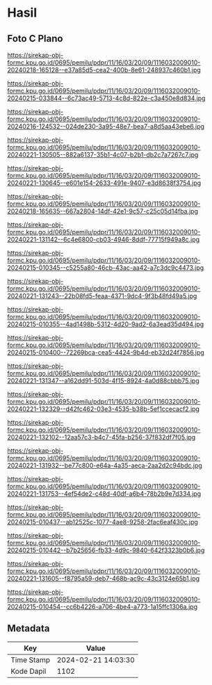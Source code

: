 # Hasil

## Foto C Plano

https://sirekap-obj-formc.kpu.go.id/0695/pemilu/pdpr/11/16/03/20/09/1116032009010-20240218-165128--e37a85d5-cea2-400b-8e61-248937c460b1.jpg

https://sirekap-obj-formc.kpu.go.id/0695/pemilu/pdpr/11/16/03/20/09/1116032009010-20240215-033844--6c73ac49-5713-4c8d-822e-c3a450e8d834.jpg

https://sirekap-obj-formc.kpu.go.id/0695/pemilu/pdpr/11/16/03/20/09/1116032009010-20240216-124532--024de230-3a95-48e7-bea7-a8d5aa43ebe6.jpg

https://sirekap-obj-formc.kpu.go.id/0695/pemilu/pdpr/11/16/03/20/09/1116032009010-20240221-130505--882a6137-35b1-4c07-b2b1-db2c7a7267c7.jpg

https://sirekap-obj-formc.kpu.go.id/0695/pemilu/pdpr/11/16/03/20/09/1116032009010-20240221-130645--e601e154-2633-491e-9407-e3d8638f3754.jpg

https://sirekap-obj-formc.kpu.go.id/0695/pemilu/pdpr/11/16/03/20/09/1116032009010-20240218-165635--667a2804-14df-42e1-9c57-c25c05d14fba.jpg

https://sirekap-obj-formc.kpu.go.id/0695/pemilu/pdpr/11/16/03/20/09/1116032009010-20240221-131142--6c4e6800-cb03-4946-8ddf-77715f949a8c.jpg

https://sirekap-obj-formc.kpu.go.id/0695/pemilu/pdpr/11/16/03/20/09/1116032009010-20240215-010345--c5255a80-46cb-43ac-aa42-a7c3dc9c4473.jpg

https://sirekap-obj-formc.kpu.go.id/0695/pemilu/pdpr/11/16/03/20/09/1116032009010-20240221-131243--22b08fd5-feaa-4371-9dc4-9f3b48fd49a5.jpg

https://sirekap-obj-formc.kpu.go.id/0695/pemilu/pdpr/11/16/03/20/09/1116032009010-20240215-010355--4ad1498b-5312-4d20-9ad2-6a3ead35d494.jpg

https://sirekap-obj-formc.kpu.go.id/0695/pemilu/pdpr/11/16/03/20/09/1116032009010-20240215-010400--72269bca-cea5-4424-9b4d-eb32d24f7856.jpg

https://sirekap-obj-formc.kpu.go.id/0695/pemilu/pdpr/11/16/03/20/09/1116032009010-20240221-131347--a162dd91-503d-4f15-8924-4a0d88cbbb75.jpg

https://sirekap-obj-formc.kpu.go.id/0695/pemilu/pdpr/11/16/03/20/09/1116032009010-20240221-132329--d42fc462-03e3-4535-b38b-5ef1ccecacf2.jpg

https://sirekap-obj-formc.kpu.go.id/0695/pemilu/pdpr/11/16/03/20/09/1116032009010-20240221-132102--12aa57c3-b4c7-45fa-b256-37f832df7f05.jpg

https://sirekap-obj-formc.kpu.go.id/0695/pemilu/pdpr/11/16/03/20/09/1116032009010-20240221-131932--be77c800-e64a-4a35-aeca-2aa2d2c94bdc.jpg

https://sirekap-obj-formc.kpu.go.id/0695/pemilu/pdpr/11/16/03/20/09/1116032009010-20240221-131753--4ef54de2-c48d-40df-a6b4-78b2b9e7d334.jpg

https://sirekap-obj-formc.kpu.go.id/0695/pemilu/pdpr/11/16/03/20/09/1116032009010-20240215-010437--ab12525c-1077-4ae8-9258-2fac6eaf430c.jpg

https://sirekap-obj-formc.kpu.go.id/0695/pemilu/pdpr/11/16/03/20/09/1116032009010-20240215-010442--b7b25656-fb33-4d9c-9840-642f3323b0b6.jpg

https://sirekap-obj-formc.kpu.go.id/0695/pemilu/pdpr/11/16/03/20/09/1116032009010-20240221-131605--f8795a59-deb7-468b-ac9c-43c3124e65b1.jpg

https://sirekap-obj-formc.kpu.go.id/0695/pemilu/pdpr/11/16/03/20/09/1116032009010-20240215-010454--cc6b4226-a706-4be4-a773-1a15ffc1306a.jpg


## Metadata

| Key        | Value               |
| ---------- | ------------------- |
| Time Stamp | 2024-02-21 14:03:30 |
| Kode Dapil | 1102                |



